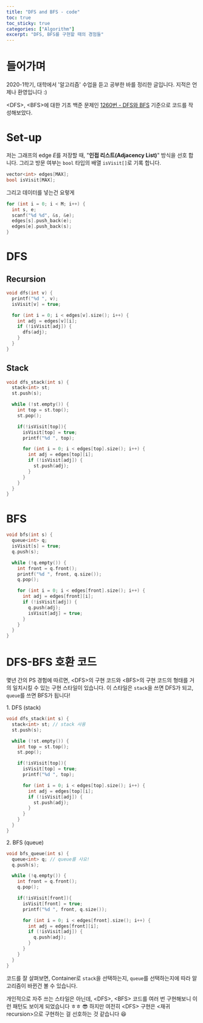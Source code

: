 ```yaml
---
title: "DFS and BFS - code"
toc: true
toc_sticky: true
categories: ["Algorithm"]
excerpt: "DFS, BFS를 구현할 때의 경험들"
---
```


# 들어가며

2020-1학기, 대학에서 '알고리즘' 수업을 듣고 공부한 바를 정리한 글입니다. 지적은 언제나 환영입니다 :)

\<DFS\>, \<BFS\>에 대한 기초 백준 문제인 [1260번 - DFS와 BFS](https://www.acmicpc.net/problem/1260) 기준으로 코드를 작성해보았다.

# Set-up

저는 그래프의 edge $E$를 저장할 때, "**인접 리스트(Adjacency List)**" 방식을 선호 합니다. 그리고 방문 여부는 `bool` 타입의 배열 `isVisit[]`로 기록 합니다.

``` cpp
vector<int> edges[MAX];
bool isVisit[MAX];
```

그리고 데이터를 넣는건 요렇게

```cpp
for (int i = 0; i < M; i++) {
  int s, e;
  scanf("%d %d", &s, &e);
  edges[s].push_back(e);
  edges[e].push_back(s);
}
```

# DFS

## Recursion

``` cpp
void dfs(int v) {
  printf("%d ", v);
  isVisit[v] = true;

  for (int i = 0; i < edges[v].size(); i++) {
    int adj = edges[v][i];
    if (!isVisit[adj]) {
      dfs(adj);
    }
  }
}
```

## Stack

``` cpp
void dfs_stack(int s) {
  stack<int> st;
  st.push(s);

  while (!st.empty()) {
    int top = st.top();
    st.pop();

    if(!isVisit[top]){
      isVisit[top] = true;
      printf("%d ", top);

      for (int i = 0; i < edges[top].size(); i++) {
        int adj = edges[top][i];
        if (!isVisit[adj]) {
          st.push(adj);
        }
      }
    }
  }
}
```

# BFS

``` cpp
void bfs(int s) {
  queue<int> q;
  isVisit[s] = true;
  q.push(s);

  while (!q.empty()) {
    int front = q.front();
    printf("%d ", front, q.size());
    q.pop();

    for (int i = 0; i < edges[front].size(); i++) {
      int adj = edges[front][i];
      if (!isVisit[adj]) {
        q.push(adj);
        isVisit[adj] = true;
      }
    }
  }
}
```

# DFS-BFS 호환 코드

몇년 간의 PS 경험에 따르면, \<DFS\>의 구현 코드와 \<BFS\>의 구현 코드의 형태를 거의 일치시킬 수 있는 구현 스타일이 있습니다. 이 스타일은 `stack`을 쓰면 DFS가 되고, `queue`를 쓰면 BFS가 됩니다!

1\. DFS (stack)

``` cpp
void dfs_stack(int s) {
  stack<int> st; // stack 사용
  st.push(s);

  while (!st.empty()) {
    int top = st.top();
    st.pop();

    if(!isVisit[top]){
      isVisit[top] = true;
      printf("%d ", top);

      for (int i = 0; i < edges[top].size(); i++) {
        int adj = edges[top][i];
        if (!isVisit[adj]) {
          st.push(adj);
        }
      }
    }
  }
}
```

2\. BFS (queue)

``` cpp
void bfs_queue(int s) {
  queue<int> q; // queue를 사요!
  q.push(s);

  while (!q.empty()) {
    int front = q.front();
    q.pop();

    if(!isVisit[front]){
      isVisit[front] = true;
      printf("%d ", front, q.size());

      for (int i = 0; i < edges[front].size(); i++) {
        int adj = edges[front][i];
        if (!isVisit[adj]) {
          q.push(adj);
        }
      }
    }
  }
}
```

코드를 잘 살펴보면, Container로 `stack`을 선택하는지, `queue`를 선택하는지에 따라 알고리즘이 바뀐건 볼 수 있습니다.

개인적으로 자주 쓰는 스타일은 아닌데, \<DFS\>, \<BFS\> 코드를 여러 번 구현해보니 이런 패턴도 보이게 되었습니다 ㅎㅎ 😎 하지만 여전히 \<DFS\> 구현은 \<재귀 recursion\>으로 구현하는 걸 선호하는 것 같습니다 😆

